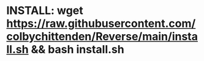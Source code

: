# INSTALL: wget https://raw.githubusercontent.com/colbychittenden/Reverse/main/install.sh && bash install.sh
